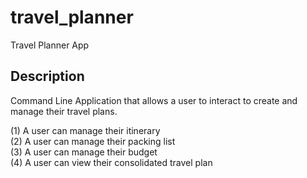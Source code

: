 # travel_planner
Travel Planner App

## Description

Command Line Application that allows a user to interact to create and manage their travel plans.

(1) A user can manage their itinerary
<br>(2) A user can manage their packing list
<br>(3) A user can manage their budget
<br>(4) A user can view their consolidated travel plan
